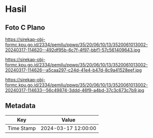 # Hasil

## Foto C Plano

https://sirekap-obj-formc.kpu.go.id/2334/pemilu/ppwp/35/20/06/10/13/3520061013002-20240317-114620--492df95b-6c7f-4f97-bbf1-57c561409643.jpg

https://sirekap-obj-formc.kpu.go.id/2334/pemilu/ppwp/35/20/06/10/13/3520061013002-20240317-114626--a5caa297-c24d-41e4-b47d-8c9a41528eef.jpg

https://sirekap-obj-formc.kpu.go.id/2334/pemilu/ppwp/35/20/06/10/13/3520061013002-20240317-114633--56c49874-3ddd-46f9-a4bd-37c3c673c7b9.jpg


## Metadata

| Key        | Value               |
| ---------- | ------------------- |
| Time Stamp | 2024-03-17 12:00:00 |



